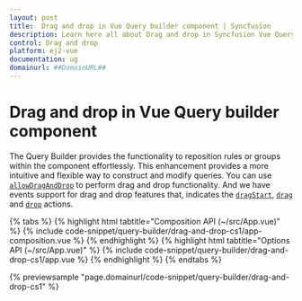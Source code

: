 ```yaml
---
layout: post
title:  Drag and drop in Vue Query builder component | Syncfusion
description: Learn here all about Drag and drop in Syncfusion Vue Query builder component of Syncfusion Essential JS 2 and more.
control: Drag and drop
platform: ej2-vue
documentation: ug
domainurl: ##DomainURL##
---
```


# Drag and drop in Vue Query builder component

The Query Builder provides the functionality to reposition rules or groups within the component effortlessly. This enhancement provides a more intuitive and flexible way to construct and modify queries. You can use [`allowDragAndDrop`](https://ej2.syncfusion.com/vue/documentation/api/query-builder/#allowDragAndDrop) to perform drag and drop functionality. And we have events support for drag and drop features that, indicates the [`dragStart`](https://ej2.syncfusion.com/vue/documentation/api/query-builder/#dragStart), [`drag`](https://ej2.syncfusion.com/vue/documentation/api/query-builder/#drag) and [`drop`](https://ej2.syncfusion.com/vue/documentation/api/query-builder/#drop) actions.

{% tabs %}
{% highlight html tabtitle="Composition API (~/src/App.vue)" %}
{% include code-snippet/query-builder/drag-and-drop-cs1/app-composition.vue %}
{% endhighlight %}
{% highlight html tabtitle="Options API (~/src/App.vue)" %}
{% include code-snippet/query-builder/drag-and-drop-cs1/app.vue %}
{% endhighlight %}
{% endtabs %}
        
{% previewsample "page.domainurl/code-snippet/query-builder/drag-and-drop-cs1" %}